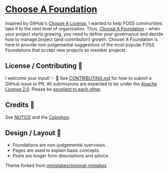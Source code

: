 # [Choose A Foundation](https://shanecurcuru.github.io/chooseafoundation/)

Inspired by GitHub's [Choose A License](https://choosealicense.com/), I wanted to help FOSS communities take it to the next level of organization.  Thus, [Choose A Foundation](https://shanecurcuru.github.io/chooseafoundation/) - when your project starts growing, you need to define your governance and decide how to manage project (and contributor!) growth.  Choose A Foundation is here to provide non-judgemental suggestions of the most popular FOSS Foundations that accept new projects as member projects.

## License / Contributing :pencil:

I welcome your input! :sparkles: :tada: See [CONTRIBUTING.md](CONTRIBUTING.md) for how to submit a GitHub issue or PR.  All submissions are expected to be under the [Apache License 2.0](LICENSE).  Please be [excellent to each other](CODE_OF_CONDUCT.md).

## Credits :clap:

See [NOTICE](NOTICE) and the [Colophon](https://shanecurcuru.github.io/chooseafoundation/colophon).

## Design / Layout :art:

- Foundations are non-judgemental overviews.
- Pages are used to explain basic concepts.
- Posts are longer form descriptions and advice.

Theme forked from [mmistakes/minimal-mistakes](https://github.com/mmistakes/minimal-mistakes)